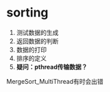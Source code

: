 # sorting
1. 测试数据的生成
2. 返回数据的判断
3. 数据的打印
4. 排序的定义
5. **疑问：pthread传输数据？**

MergeSort_MultiThread有时会出错
